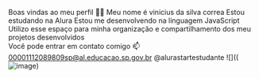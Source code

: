 Boas vindas ao meu perfil 💙💙
Meu nome é vinicius da silva correa
Estou estudando na Alura
Estou me desenvolvendo na linguagem JavaScript
Utilizo esse espaço para minha organização e compartilhamento dos meu projetos desenvolvidos   
Você pode entrar em contato comigo 📫
00001112089809sp@al.educacao.sp.gov.br
@alurastartestudante
![]((![image](https://github.com/user-attachments/assets/e9fc47f3-2e5a-4392-a5a0-db16ba21b99a))

